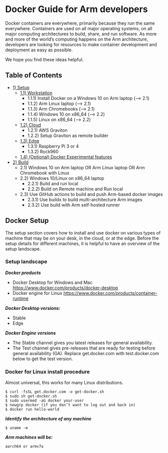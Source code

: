 # Docker Guide for Arm developers

Docker containers are everywhere, primarily because they run the same everywhere. Containers are used on all major operating systems, on all major computing architectures to build, share, and run software. 
As more and more of the world’s computing happens on the Arm architecture, developers are looking for resources to make container development and deployment as easy as possible. 

We hope you find these ideas helpful.

## Table of Contents

- [1) Setup]()
   - [1.1) Workstation]()
      - 1.1.1) Install Docker on a Windows 10 on Arm laptop (--> 2.1)
      - 1.1.2) Arm Linux laptop (--> 2.1)
      - 1.1.3) Arm Chromebooks (--> 2.1)
      - 1.1.4) Windows 10 on x86_64 (--> 2.2)
      - 1.1.5) Linux on x86_64 (--> 2.2)
   - [1.2) Cloud]()
      - 1.2.1) AWS Graviton
      - 1.2.2) Setup Graviton as remote builder
   - [1.3) Edge]()
      - 1.3.1) Raspberry Pi 3 or 4
      - 1.3.2) Rock960
   - [1.4) (Optional) Docker Experimental features]()
- [2) Build]() 
   - 2.1) Windows 10 on Arm laptop OR Arm Linux laptop OR Arm Chromebook with Linux
   - 2.2) Windows 10/Linux on x86_64 laptop
      - 2.2.1) Build and run local
      - 2.2.2) Build on Remote machine and Run local
   - 2.3) Use GitHub actions to build and push Arm-based docker images
      - 2.3.1) Use buildx to build multi-architecture Arm images
      - 2.3.2) Use build with Arm self-hosted runner

## Docker Setup 

The setup section covers how to install and use docker on various types of machine that may be on your desk, in the cloud, or at the edge. 
Before the setup details for different machines, it is helpful to have an overview of the setup landscape.

### Setup landscape

***Docker products***

- Docker Desktop for Windows and Mac  https://www.docker.com/products/docker-desktop
- Docker engine for Linux      https://www.docker.com/products/container-runtime

***Docker Desktop versions:***

- Stable
- Edge

***Docker Engine versions***

- The Stable channel gives you latest releases for general availability.
- The Test channel gives pre-releases that are ready for testing before general availability (GA). Replace get.docker.com with test.docker.com below to get the test version.

### Docker for Linux install procedure

Almost universal, this works for many Linux distributions. 

```shell
$ curl -fsSL get.docker.com -o get-docker.sh
$ sudo sh get-docker.sh
$ sudo usermod -aG docker your-user
$ newgrp docker (if you don’t want to log out and back in)
$ docker run hello-world
```

***Identify the architecture of any machine***
```shell
$ uname -m
```

***Arm machines will be:***
```shell
aarch64 or armv7a
```
